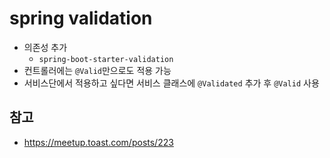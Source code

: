 # spring validation
- 의존성 추가
    - `spring-boot-starter-validation`
- 컨트롤러에는 `@Valid`만으로도 적용 가능
- 서비스단에서 적용하고 싶다면 서비스 클래스에 `@Validated` 추가 후 `@Valid` 사용

## 참고
- https://meetup.toast.com/posts/223
